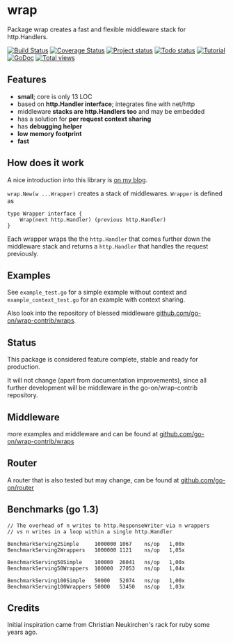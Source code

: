 wrap
====

Package wrap creates a fast and flexible middleware stack for http.Handlers.

[![Build Status](https://drone.io/github.com/go-on/wrap/status.png)](https://drone.io/github.com/go-on/wrap/latest) [![Coverage Status](https://img.shields.io/coveralls/go-on/wrap.svg)](https://coveralls.io/r/go-on/wrap?branch=master) [![Project status](http://img.shields.io/status/stable.png?color=green)](#) [![Todo status](http://img.shields.io/todo/complete.png?color=green)](#) [![Tutorial](http://img.shields.io/blog/tutorial.png?color=blue)](http://metakeule.github.io/article/wrap-go-middlware-framework.html) [![GoDoc](https://godoc.org/github.com/go-on/wrap?status.png)](http://godoc.org/github.com/go-on/wrap) [![Total views](https://sourcegraph.com/api/repos/github.com/go-on/wrap/counters/views.png)](https://sourcegraph.com/github.com/go-on/wrap)



Features
--------

- **small**; core is only 13 LOC
- based on **http.Handler interface**; integrates fine with net/http
- middleware **stacks are http.Handlers too** and may be embedded
- has a solution for **per request context sharing**
- has **debugging helper**
- **low memory footprint**
- **fast**

How does it work
----------------

A nice introduction into this library is [on my blog](http://metakeule.github.io/article/wrap-go-middlware-framework.html).

`wrap.New(w ...Wrapper)` creates a stack of middlewares. `Wrapper` is defined as

    type Wrapper interface {
        Wrap(next http.Handler) (previous http.Handler)
    }

Each wrapper wraps the the `http.Handler` that comes further down
the middleware stack and returns a `http.Handler` that handles the
request previously.

Examples
--------

See `example_test.go` for a simple example without context and `example_context_test.go` for an example with context sharing.

Also look into the repository of blessed middleware [github.com/go-on/wrap-contrib/wraps](https://github.com/go-on/wrap-contrib/wraps).

Status
------
This package is considered feature complete, stable and ready for production.

It will not change (apart from documentation improvements), since all further
development will be middleware in the go-on/wrap-contrib repository.

Middleware
----------

more examples and middleware and can be found at [github.com/go-on/wrap-contrib/wraps](https://github.com/go-on/wrap-contrib/wraps) 

Router
------

A router that is also tested but may change, can be found at [github.com/go-on/router](https://github.com/go-on/router)

Benchmarks (go 1.3)
-------------------

    // The overhead of n writes to http.ResponseWriter via n wrappers
    // vs n writes in a loop within a single http.Handler

    BenchmarkServing2Simple     1000000 1067    ns/op   1,00x
    BenchmarkServing2Wrappers   1000000 1121    ns/op   1,05x

    BenchmarkServing50Simple    100000  26041   ns/op   1,00x
    BenchmarkServing50Wrappers  100000  27053   ns/op   1,04x

    BenchmarkServing100Simple   50000   52074   ns/op   1,00x
    BenchmarkServing100Wrappers 50000   53450   ns/op   1,03x



Credits
-------

Initial inspiration came from Christian Neukirchen's rack for ruby some years ago.

